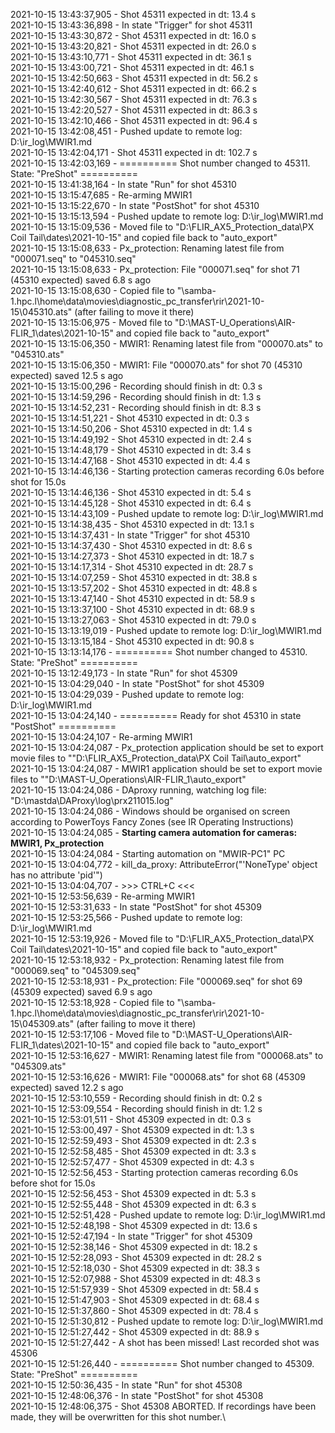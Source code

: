 2021-10-15 13:43:37,905 - Shot 45311 expected in dt: 13.4 s\
2021-10-15 13:43:36,898 - In state "Trigger" for shot 45311\
2021-10-15 13:43:30,872 - Shot 45311 expected in dt: 16.0 s\
2021-10-15 13:43:20,821 - Shot 45311 expected in dt: 26.0 s\
2021-10-15 13:43:10,771 - Shot 45311 expected in dt: 36.1 s\
2021-10-15 13:43:00,721 - Shot 45311 expected in dt: 46.1 s\
2021-10-15 13:42:50,663 - Shot 45311 expected in dt: 56.2 s\
2021-10-15 13:42:40,612 - Shot 45311 expected in dt: 66.2 s\
2021-10-15 13:42:30,567 - Shot 45311 expected in dt: 76.3 s\
2021-10-15 13:42:20,527 - Shot 45311 expected in dt: 86.3 s\
2021-10-15 13:42:10,466 - Shot 45311 expected in dt: 96.4 s\
2021-10-15 13:42:08,451 - Pushed update to remote log: D:\ir_log\MWIR1.md\
2021-10-15 13:42:04,171 - Shot 45311 expected in dt: 102.7 s\
2021-10-15 13:42:03,169 - ========== Shot number changed to 45311. State: "PreShot" ==========\
2021-10-15 13:41:38,164 - In state "Run" for shot 45310\
2021-10-15 13:15:47,685 - Re-arming MWIR1\
2021-10-15 13:15:22,670 - In state "PostShot" for shot 45310\
2021-10-15 13:15:13,594 - Pushed update to remote log: D:\ir_log\MWIR1.md\
2021-10-15 13:15:09,536 - Moved file to "D:\FLIR_AX5_Protection_data\PX Coil Tail\dates\2021-10-15" and copied file back to "auto_export"\
2021-10-15 13:15:08,633 - Px_protection: Renaming latest file from "000071.seq" to "045310.seq"\
2021-10-15 13:15:08,633 - Px_protection: File "000071.seq" for shot 71 (45310 expected) saved 6.8 s ago\
2021-10-15 13:15:08,630 - Copied file to "\\samba-1.hpc.l\home\data\movies\diagnostic_pc_transfer\rir\2021-10-15\045310.ats" (after failing to move it there)\
2021-10-15 13:15:06,975 - Moved file to "D:\MAST-U_Operations\AIR-FLIR_1\dates\2021-10-15" and copied file back to "auto_export"\
2021-10-15 13:15:06,350 - MWIR1: Renaming latest file from "000070.ats" to "045310.ats"\
2021-10-15 13:15:06,350 - MWIR1: File "000070.ats" for shot 70 (45310 expected) saved 12.5 s ago\
2021-10-15 13:15:00,296 - Recording should finish in dt: 0.3 s\
2021-10-15 13:14:59,296 - Recording should finish in dt: 1.3 s\
2021-10-15 13:14:52,231 - Recording should finish in dt: 8.3 s\
2021-10-15 13:14:51,221 - Shot 45310 expected in dt: 0.3 s\
2021-10-15 13:14:50,206 - Shot 45310 expected in dt: 1.4 s\
2021-10-15 13:14:49,192 - Shot 45310 expected in dt: 2.4 s\
2021-10-15 13:14:48,179 - Shot 45310 expected in dt: 3.4 s\
2021-10-15 13:14:47,168 - Shot 45310 expected in dt: 4.4 s\
2021-10-15 13:14:46,136 - Starting protection cameras recording 6.0s before shot for 15.0s\
2021-10-15 13:14:46,136 - Shot 45310 expected in dt: 5.4 s\
2021-10-15 13:14:45,128 - Shot 45310 expected in dt: 6.4 s\
2021-10-15 13:14:43,109 - Pushed update to remote log: D:\ir_log\MWIR1.md\
2021-10-15 13:14:38,435 - Shot 45310 expected in dt: 13.1 s\
2021-10-15 13:14:37,431 - In state "Trigger" for shot 45310\
2021-10-15 13:14:37,430 - Shot 45310 expected in dt: 8.6 s\
2021-10-15 13:14:27,373 - Shot 45310 expected in dt: 18.7 s\
2021-10-15 13:14:17,314 - Shot 45310 expected in dt: 28.7 s\
2021-10-15 13:14:07,259 - Shot 45310 expected in dt: 38.8 s\
2021-10-15 13:13:57,202 - Shot 45310 expected in dt: 48.8 s\
2021-10-15 13:13:47,140 - Shot 45310 expected in dt: 58.9 s\
2021-10-15 13:13:37,100 - Shot 45310 expected in dt: 68.9 s\
2021-10-15 13:13:27,063 - Shot 45310 expected in dt: 79.0 s\
2021-10-15 13:13:19,019 - Pushed update to remote log: D:\ir_log\MWIR1.md\
2021-10-15 13:13:15,184 - Shot 45310 expected in dt: 90.8 s\
2021-10-15 13:13:14,176 - ========== Shot number changed to 45310. State: "PreShot" ==========\
2021-10-15 13:12:49,173 - In state "Run" for shot 45309\
2021-10-15 13:04:29,040 - In state "PostShot" for shot 45309\
2021-10-15 13:04:29,039 - Pushed update to remote log: D:\ir_log\MWIR1.md\
2021-10-15 13:04:24,140 - ========== Ready for shot 45310 in state "PostShot" ==========\
2021-10-15 13:04:24,107 - Re-arming MWIR1\
2021-10-15 13:04:24,087 - Px_protection application should be set to export movie files to ""D:\FLIR_AX5_Protection_data\PX Coil Tail\auto_export"\
2021-10-15 13:04:24,087 - MWIR1 application should be set to export movie files to ""D:\MAST-U_Operations\AIR-FLIR_1\auto_export"\
2021-10-15 13:04:24,086 - DAproxy running, watching log file: "D:\mastda\DAProxy\log\prx211015.log"\
2021-10-15 13:04:24,086 - Windows should be organised on screen according to PowerToys Fancy Zones (see IR Operating Instructions)\
2021-10-15 13:04:24,085 - **Starting camera automation for cameras: MWIR1, Px_protection**\
2021-10-15 13:04:24,084 - Starting automation on "MWIR-PC1" PC\
2021-10-15 13:04:04,772 - kill_da_proxy: AttributeError("'NoneType' object has no attribute 'pid'")\
2021-10-15 13:04:04,707 - >>> CTRL+C <<<\
2021-10-15 12:53:56,639 - Re-arming MWIR1\
2021-10-15 12:53:31,633 - In state "PostShot" for shot 45309\
2021-10-15 12:53:25,566 - Pushed update to remote log: D:\ir_log\MWIR1.md\
2021-10-15 12:53:19,926 - Moved file to "D:\FLIR_AX5_Protection_data\PX Coil Tail\dates\2021-10-15" and copied file back to "auto_export"\
2021-10-15 12:53:18,932 - Px_protection: Renaming latest file from "000069.seq" to "045309.seq"\
2021-10-15 12:53:18,931 - Px_protection: File "000069.seq" for shot 69 (45309 expected) saved 6.9 s ago\
2021-10-15 12:53:18,928 - Copied file to "\\samba-1.hpc.l\home\data\movies\diagnostic_pc_transfer\rir\2021-10-15\045309.ats" (after failing to move it there)\
2021-10-15 12:53:17,106 - Moved file to "D:\MAST-U_Operations\AIR-FLIR_1\dates\2021-10-15" and copied file back to "auto_export"\
2021-10-15 12:53:16,627 - MWIR1: Renaming latest file from "000068.ats" to "045309.ats"\
2021-10-15 12:53:16,626 - MWIR1: File "000068.ats" for shot 68 (45309 expected) saved 12.2 s ago\
2021-10-15 12:53:10,559 - Recording should finish in dt: 0.2 s\
2021-10-15 12:53:09,554 - Recording should finish in dt: 1.2 s\
2021-10-15 12:53:01,511 - Shot 45309 expected in dt: 0.3 s\
2021-10-15 12:53:00,497 - Shot 45309 expected in dt: 1.3 s\
2021-10-15 12:52:59,493 - Shot 45309 expected in dt: 2.3 s\
2021-10-15 12:52:58,485 - Shot 45309 expected in dt: 3.3 s\
2021-10-15 12:52:57,477 - Shot 45309 expected in dt: 4.3 s\
2021-10-15 12:52:56,453 - Starting protection cameras recording 6.0s before shot for 15.0s\
2021-10-15 12:52:56,453 - Shot 45309 expected in dt: 5.3 s\
2021-10-15 12:52:55,448 - Shot 45309 expected in dt: 6.3 s\
2021-10-15 12:52:51,428 - Pushed update to remote log: D:\ir_log\MWIR1.md\
2021-10-15 12:52:48,198 - Shot 45309 expected in dt: 13.6 s\
2021-10-15 12:52:47,194 - In state "Trigger" for shot 45309\
2021-10-15 12:52:38,146 - Shot 45309 expected in dt: 18.2 s\
2021-10-15 12:52:28,093 - Shot 45309 expected in dt: 28.2 s\
2021-10-15 12:52:18,030 - Shot 45309 expected in dt: 38.3 s\
2021-10-15 12:52:07,988 - Shot 45309 expected in dt: 48.3 s\
2021-10-15 12:51:57,939 - Shot 45309 expected in dt: 58.4 s\
2021-10-15 12:51:47,903 - Shot 45309 expected in dt: 68.4 s\
2021-10-15 12:51:37,860 - Shot 45309 expected in dt: 78.4 s\
2021-10-15 12:51:30,812 - Pushed update to remote log: D:\ir_log\MWIR1.md\
2021-10-15 12:51:27,442 - Shot 45309 expected in dt: 88.9 s\
2021-10-15 12:51:27,442 - A shot has been missed! Last recorded shot was 45306\
2021-10-15 12:51:26,440 - ========== Shot number changed to 45309. State: "PreShot" ==========\
2021-10-15 12:50:36,435 - In state "Run" for shot 45308\
2021-10-15 12:48:06,376 - In state "PostShot" for shot 45308\
2021-10-15 12:48:06,375 - Shot 45308 ABORTED. If recordings have been made, they will be overwritten for this shot number.\
